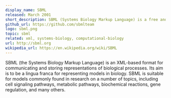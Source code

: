 ```yaml
---
display_name: SBML
released: March 2001
short_description: SBML (Systems Biology Markup Language) is a free and open XML-based exchange format for computer models of biological processes.
github_url: https://github.com/sbmlteam
logo: sbml.png
topic: sbml
related: xml, systems-biology, computational-biology
url: http://sbml.org
wikipedia_url: https://en.wikipedia.org/wiki/SBML
---
```

SBML (the Systems Biology Markup Language) is an XML-based format for communicating and storing representations of biological processes. Its aim is to be a lingua franca for representing models in biology. SBML is suitable for models commonly found in research on a number of topics, including cell signaling pathways, metabolic pathways, biochemical reactions, gene regulation, and many others.

